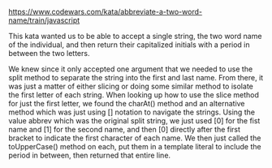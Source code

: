 https://www.codewars.com/kata/abbreviate-a-two-word-name/train/javascript

This kata wanted us to be able to accept a single string, the two word name of the individual, and then return their capitalized initials with a period in between the two letters.

We knew since it only accepted one argument that we needed to use the split method to separate the string into the first and last name. From there, it was just a matter of either slicing or doing some similar method to isolate the first letter of each string. When looking up how to use the slice method for just the first letter, we found the charAt() method and an alternative method which was just using [] notation to navigate the strings. Using the value abbrev which was the original split string, we just used [0] for the fist name and [1] for the second name, and then [0] directly after the first bracket to indicate the first character of each name. We then just called the toUpperCase() method on each, put them in a template literal to include the period in between, then returned that entire line.
